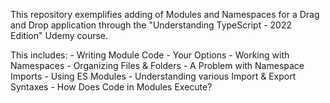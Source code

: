 This repository exemplifies adding of Modules and Namespaces for a Drag and Drop application through the "Understanding TypeScript - 2022 Edition" Udemy course.

This includes:
    - Writing Module Code - Your Options
    - Working with Namespaces
    - Organizing Files & Folders
    - A Problem with Namespace Imports
    - Using ES Modules
    - Understanding various Import & Export Syntaxes
    - How Does Code in Modules Execute?